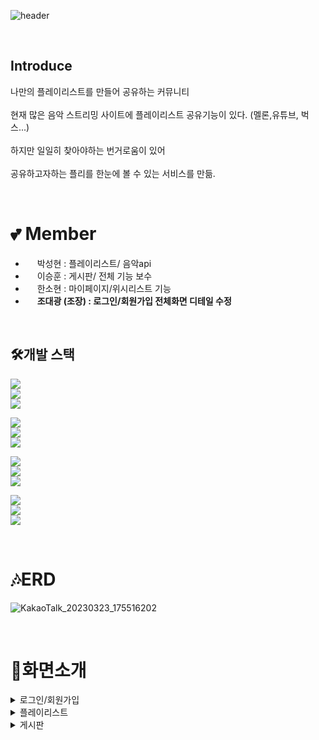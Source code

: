 ![header](https://capsule-render.vercel.app/api?type=rect&color=0:FF3399,100:8b00ff&text=LTM&fontAlignY=45&fontSize=80&height=200&animation=blinking&desc=나만의%20플레이리스트를%20공유하는%20커뮤니티&descAlignY=70)


<br>

**<h2>Introduce</h2>**
나만의 플레이리스트를 만들어 공유하는 커뮤니티<br>
<br>현재 많은 음악 스트리밍 사이트에 플레이리스트 공유기능이 있다. (멜론,유튜브, 벅스...)<br>
<br>하지만 일일히 찾아야하는 번거로움이 있어<br>
<br>공유하고자하는 플리를 한눈에 볼 수 있는 서비스를 만듦.

<br>

# 💕 Member

* [<img src="https://user-images.githubusercontent.com/121784780/227198588-b3a24c2f-1ee4-4872-92cf-1d3ef8caef8f.svg" width="15">](https://github.com/scars97) 박성현 : 플레이리스트/ 음악api
* [<img src="https://user-images.githubusercontent.com/121784780/227198588-b3a24c2f-1ee4-4872-92cf-1d3ef8caef8f.svg" width="15">](https://github.com/1eeseunghun) 이승훈 : 게시판/ 전체 기능 보수
* [<img src="https://user-images.githubusercontent.com/121784780/227198588-b3a24c2f-1ee4-4872-92cf-1d3ef8caef8f.svg" width="15">](https://github.com/sohyunHAN) 한소현 : 마이페이지/위시리스트 기능
* [<img src="https://user-images.githubusercontent.com/121784780/227198588-b3a24c2f-1ee4-4872-92cf-1d3ef8caef8f.svg" width="15">](https://github.com/Daegwang-Cho) **조대광 (조장) : 로그인/회원가입 전체화면 디테일 수정**

<br>

## 🛠개발 스택
<img src="https://img.shields.io/badge/Java-007396?style=for-the-badge&logo=java&logoColor=white"><br/>
<img src="https://img.shields.io/badge/MySQL-4479A1?style=for-the-badge&logo=MYSQL&logoColor=white"><br/>
<img src="https://img.shields.io/badge/Gradle-02303A?style=for-the-badge&logo=Gradle&logoColor=white"><br/>

<img src="https://img.shields.io/badge/Spring Boot-6DB33F?style=for-the-badge&logo=Spring Boot&logoColor=white"><br/>
<img src="https://img.shields.io/badge/Spring Security-6DB33F?style=for-the-badge&logo=Spring Security&logoColor=white"><br/>
<img src="https://img.shields.io/badge/Thymeleaf-005F0F?style=for-the-badge&logo=Thymeleaf&logoColor=white"><br/>

<img src="https://img.shields.io/badge/HTML-E34F26?style=for-the-badge&logo=HTML5&logoColor=white"><br/>
<img src="https://img.shields.io/badge/CSS-1572B6?style=for-the-badge&logo=CSS3&logoColor=white"><br/>
<img src="https://img.shields.io/badge/JavaScript-F7DF1E?style=for-the-badge&logo=JavaScript&logoColor=white"><br/>

<img src="https://img.shields.io/badge/Git-F05032?style=for-the-badge&logo=Git&logoColor=white"><br/>
<img src="https://img.shields.io/badge/GitHub-181717?style=for-the-badge&logo=GitHub&logoColor=white"><br/>
<img src="https://img.shields.io/badge/Bootstrap-7952B3?style=for-the-badge&logo=Bootstrap&logoColor=white"><br/>

<br>

# 🎶ERD
![KakaoTalk_20230323_175516202](https://user-images.githubusercontent.com/121784780/227152029-101d7056-bf40-42f9-b840-41fd3baae708.png)

<br>

# 🚩화면소개
<details>
  <summary>
   로그인/회원가입
  </summary>
  <ul>

![KakaoTalk_20230323_183225485](https://user-images.githubusercontent.com/121784780/227161400-cb59ac69-2290-4fe6-9ebf-e9aac03a0651.png)
![KakaoTalk_20230323_183340438](https://user-images.githubusercontent.com/121784780/227161762-2fa15cd9-89d8-4c1b-977e-91b36a341547.png)
![KakaoTalk_20230323_183356893](https://user-images.githubusercontent.com/121784780/227161886-cb9553a1-d583-4399-8d13-f5af482cdccb.png)

  </ul>
 </details>

<details>
  <summary>
   플레이리스트
  </summary>
  <ul>

![KakaoTalk_20230323_183431041](https://user-images.githubusercontent.com/121784780/227162039-2a611970-451e-4333-b4ee-412993e70ba8.png)
![KakaoTalk_20230323_183538445](https://user-images.githubusercontent.com/121784780/227162165-92cc7bd0-1769-486f-aa7e-ad076a10f661.png)
![KakaoTalk_20230323_183605114](https://user-images.githubusercontent.com/121784780/227162296-651b8004-2efb-4e83-a1dc-a664b4ee85a2.png)
![KakaoTalk_20230323_183649093](https://user-images.githubusercontent.com/121784780/227162464-eb5a346c-bf7b-46ab-807a-c2158e28af9b.png)

  </ul>
 </details>

<details>
  <summary>
   게시판
  </summary>
  <ul>

![KakaoTalk_20230323_183725903](https://user-images.githubusercontent.com/121784780/227162718-433aad53-ba31-4e18-9b00-e587e0594ad2.png)
![KakaoTalk_20230323_183831794](https://user-images.githubusercontent.com/121784780/227162917-33cffb40-7cdc-43f4-9acc-2f4cbf1e579d.png)
![KakaoTalk_20230323_183828195](https://user-images.githubusercontent.com/121784780/227162926-f61e6a5d-6042-4268-ad03-ca446b94c769.png)

  </ul>
 </details>
